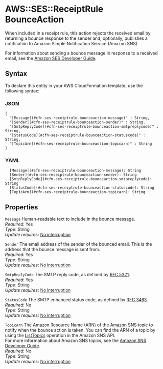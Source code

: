 # AWS::SES::ReceiptRule BounceAction<a name="aws-properties-ses-receiptrule-bounceaction"></a>

When included in a receipt rule, this action rejects the received email by returning a bounce response to the sender and, optionally, publishes a notification to Amazon Simple Notification Service \(Amazon SNS\)\.

For information about sending a bounce message in response to a received email, see the [Amazon SES Developer Guide](https://docs.aws.amazon.com/ses/latest/DeveloperGuide/receiving-email-action-bounce.html)\.

## Syntax<a name="aws-properties-ses-receiptrule-bounceaction-syntax"></a>

To declare this entity in your AWS CloudFormation template, use the following syntax:

### JSON<a name="aws-properties-ses-receiptrule-bounceaction-syntax.json"></a>

```
{
  "[Message](#cfn-ses-receiptrule-bounceaction-message)" : String,
  "[Sender](#cfn-ses-receiptrule-bounceaction-sender)" : String,
  "[SmtpReplyCode](#cfn-ses-receiptrule-bounceaction-smtpreplycode)" : String,
  "[StatusCode](#cfn-ses-receiptrule-bounceaction-statuscode)" : String,
  "[TopicArn](#cfn-ses-receiptrule-bounceaction-topicarn)" : String
}
```

### YAML<a name="aws-properties-ses-receiptrule-bounceaction-syntax.yaml"></a>

```
  [Message](#cfn-ses-receiptrule-bounceaction-message): String
  [Sender](#cfn-ses-receiptrule-bounceaction-sender): String
  [SmtpReplyCode](#cfn-ses-receiptrule-bounceaction-smtpreplycode): String
  [StatusCode](#cfn-ses-receiptrule-bounceaction-statuscode): String
  [TopicArn](#cfn-ses-receiptrule-bounceaction-topicarn): String
```

## Properties<a name="aws-properties-ses-receiptrule-bounceaction-properties"></a>

`Message`  <a name="cfn-ses-receiptrule-bounceaction-message"></a>
Human\-readable text to include in the bounce message\.  
*Required*: Yes  
*Type*: String  
*Update requires*: [No interruption](https://docs.aws.amazon.com/AWSCloudFormation/latest/UserGuide/using-cfn-updating-stacks-update-behaviors.html#update-no-interrupt)

`Sender`  <a name="cfn-ses-receiptrule-bounceaction-sender"></a>
The email address of the sender of the bounced email\. This is the address that the bounce message is sent from\.  
*Required*: Yes  
*Type*: String  
*Update requires*: [No interruption](https://docs.aws.amazon.com/AWSCloudFormation/latest/UserGuide/using-cfn-updating-stacks-update-behaviors.html#update-no-interrupt)

`SmtpReplyCode`  <a name="cfn-ses-receiptrule-bounceaction-smtpreplycode"></a>
The SMTP reply code, as defined by [RFC 5321](https://tools.ietf.org/html/rfc5321)\.  
*Required*: Yes  
*Type*: String  
*Update requires*: [No interruption](https://docs.aws.amazon.com/AWSCloudFormation/latest/UserGuide/using-cfn-updating-stacks-update-behaviors.html#update-no-interrupt)

`StatusCode`  <a name="cfn-ses-receiptrule-bounceaction-statuscode"></a>
The SMTP enhanced status code, as defined by [RFC 3463](https://tools.ietf.org/html/rfc3463)\.  
*Required*: No  
*Type*: String  
*Update requires*: [No interruption](https://docs.aws.amazon.com/AWSCloudFormation/latest/UserGuide/using-cfn-updating-stacks-update-behaviors.html#update-no-interrupt)

`TopicArn`  <a name="cfn-ses-receiptrule-bounceaction-topicarn"></a>
The Amazon Resource Name \(ARN\) of the Amazon SNS topic to notify when the bounce action is taken\. You can find the ARN of a topic by using the [ListTopics](https://docs.aws.amazon.com/sns/latest/api/API_ListTopics.html) operation in the Amazon SNS API\.  
For more information about Amazon SNS topics, see the [Amazon SNS Developer Guide](https://docs.aws.amazon.com/sns/latest/dg/CreateTopic.html)\.  
*Required*: No  
*Type*: String  
*Update requires*: [No interruption](https://docs.aws.amazon.com/AWSCloudFormation/latest/UserGuide/using-cfn-updating-stacks-update-behaviors.html#update-no-interrupt)